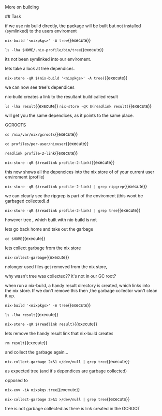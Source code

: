More on building

## Task

if we use nix build directly, the package will be built but not installed (symlinked) to the users enviroment

`nix-build '<nixpkgs>' -A tree`{{execute}}

`ls -lha $HOME/.nix-profile/bin/tree`{{execute}}

its not been symlinked into our enviroment.

lets take a look at tree dependices.

`nix-store -qR $(nix-build '<nixpkgs>' -A tree)`{{execute}}

we can now see tree's dependices

nix-build creates a link to the resultant build called result


`ls -lha result`{{execute}}
`nix-store -qR $(readlink result)`{{execute}}
 
will get you the same dependices, as it points to the same place.

GCROOTS

`cd /nix/var/nix/gcroots`{{execute}}

`cd profiles/per-user/nixuser`{{execute}}

`readlink profile-2-link`{{execute}}

`nix-store -qR $(readlink profile-2-link)`{{execute}}

this now shows all the depencices into the nix store of of your current user enviroment (profile)


`nix-store -qR $(readlink profile-2-link) | grep ripgrep`{{execute}}

we can clearly see the ripgrep is part of the enviroment (this wont be garbaged collected).d

`nix-store -qR $(readlink profile-2-link) | grep tree`{{execute}}

however tree , which built with nix-build is not


lets go back home and take out the garbage


`cd $HOME`{{execute}}

lets collect garbage from the nix store

`nix-collect-garbage`{{execute}}

nolonger used files get removed from the nix store,  

why wasn't tree was collected?? it's not in our GC root?

when run a nix-build, a handy result directory is created, which links into the nix store.
If we don't remove this then ,the garbage collector won't clean it up.

`nix-build '<nixpkgs>' -A tree`{{execute}}

`ls -lha result`{{execute}}

`nix-store -qR $(readlink result)`{{execute}}

lets remove the handy result link that nix-build creates

`rm result`{{execute}}

and collect the garbage again...

`nix-collect-garbage 2>&1 >/dev/null | grep tree`{{execute}}

as expected tree (and it's dependices are garbage collected)

opposed to

`nix-env -iA nixpkgs.tree`{{execute}}

`nix-collect-garbage 2>&1 >/dev/null | grep tree`{{execute}}

tree is not garbage collected as there is link created in the GCROOT 
